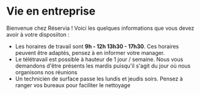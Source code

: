 # Vie en entreprise

Bienvenue chez Réservia ! Voici les quelques informations que vous devez avoir à votre disposiiton : 
* Les horaires de travail sont **9h - 12h 13h30 - 17h30**. Ces horaires peuvent être adaptés, pensez à en informer votre manager.
* Le télétravail est possible à hauteur de 1 jour / semaine. Nous vous demandons d'être présents les mardis puisqu'il s'agit du jour où nous organisons nos réunions
* Un technicien de surface passe les lundis et jeudis soirs. Pensez à ranger vos bureaux pour faciliter le nettoyage

